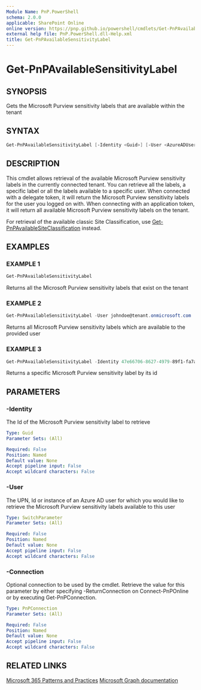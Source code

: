 ```yaml
---
Module Name: PnP.PowerShell
schema: 2.0.0
applicable: SharePoint Online
online version: https://pnp.github.io/powershell/cmdlets/Get-PnPAvailableSensitivityLabel.html
external help file: PnP.PowerShell.dll-Help.xml
title: Get-PnPAvailableSensitivityLabel
---
```

  
# Get-PnPAvailableSensitivityLabel

## SYNOPSIS
Gets the Microsoft Purview sensitivity labels that are available within the tenant

## SYNTAX

```powershell
Get-PnPAvailableSensitivityLabel [-Identity <Guid>] [-User <AzureADUserPipeBind>] [-Connection <PnPConnection>] 
```

## DESCRIPTION
This cmdlet allows retrieval of the available Microsoft Purview sensitivity labels in the currently connected tenant. You can retrieve all the labels, a specific label or all the labels available to a specific user. When connected with a delegate token, it will return the Microsoft Purview sensitivity labels for the user you logged on with. When connecting with an application token, it will return all available Microsoft Purview sensitivity labels on the tenant.

For retrieval of the available classic Site Classification, use [Get-PnPAvailableSiteClassification](Get-PnPAvailableSiteClassification.MD) instead.

## EXAMPLES

### EXAMPLE 1
```powershell
Get-PnPAvailableSensitivityLabel
```

Returns all the Microsoft Purview sensitivity labels that exist on the tenant

### EXAMPLE 2
```powershell
Get-PnPAvailableSensitivityLabel -User johndoe@tenant.onmicrosoft.com
```

Returns all Microsoft Purview sensitivity labels which are available to the provided user

### EXAMPLE 3
```powershell
Get-PnPAvailableSensitivityLabel -Identity 47e66706-8627-4979-89f1-fa7afeba2884
```

Returns a specific Microsoft Purview sensitivity label by its id

## PARAMETERS

### -Identity
The Id of the Microsoft Purview sensitivity label to retrieve

```yaml
Type: Guid
Parameter Sets: (All)

Required: False
Position: Named
Default value: None
Accept pipeline input: False
Accept wildcard characters: False
```

### -User
The UPN, Id or instance of an Azure AD user for which you would like to retrieve the Microsoft Purview sensitivity labels available to this user

```yaml
Type: SwitchParameter
Parameter Sets: (All)

Required: False
Position: Named
Default value: None
Accept pipeline input: False
Accept wildcard characters: False
```

### -Connection
Optional connection to be used by the cmdlet. Retrieve the value for this parameter by either specifying -ReturnConnection on Connect-PnPOnline or by executing Get-PnPConnection.

```yaml
Type: PnPConnection
Parameter Sets: (All)

Required: False
Position: Named
Default value: None
Accept pipeline input: False
Accept wildcard characters: False
```

## RELATED LINKS

[Microsoft 365 Patterns and Practices](https://aka.ms/m365pnp)
[Microsoft Graph documentation](https://learn.microsoft.com/graph/api/informationprotectionpolicy-list-labels)